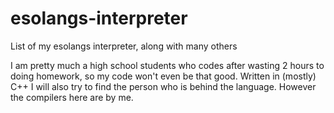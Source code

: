 # esolangs-interpreter
List of my esolangs interpreter, along with many others

I am pretty much a high school students who codes after wasting 2 hours to doing homework, so my code won't even be that good. Written in (mostly) C++
I will also try to find the person who is behind the language.
However the compilers here are by me. 
